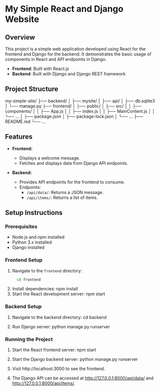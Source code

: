 # My Simple React and Django Website

## Overview

This project is a simple web application developed using React for the frontend and Django for the backend. It demonstrates the basic usage of components in React and API endpoints in Django.

- **Frontend**: Built with React.js
- **Backend**: Built with Django and Django REST framework

## Project Structure
my-simple-site/
├── backend/
│ ├── mysite/
│ ├── api/
│ ├── db.sqlite3
│ └── manage.py
├── frontend/
│ ├── public/
│ ├── src/
│ │ ├── components/
│ │ ├── App.js
│ │ ├── index.js
│ │ ├── MainContent.js
│ │ └── ...
│ ├── package.json
│ ├── package-lock.json
│ └── ...
├── README.md
└── ...


## Features

- **Frontend:**
  - Displays a welcome message.
  - Fetches and displays data from Django API endpoints.

- **Backend:**
  - Provides API endpoints for the frontend to consume.
  - Endpoints:
    - `/api/data/`: Returns a JSON message.
    - `/api/items/`: Returns a list of items.

## Setup Instructions

### Prerequisites

- Node.js and npm installed
- Python 3.x installed
- Django installed

### Frontend Setup

1. Navigate to the `frontend` directory:
   ```bash
     cd frontend
2. Install dependencies:
     npm install
3. Start the React development server:
    npm start

### Backend Setup
1. Navigate to the backend directory:
  cd backend

2. Run Django server:
  python manage.py runserver

### Running the Project
1. Start the React frontend server:
  npm start

2. Start the Django backend server:
  python manage.py runserver

3. Visit http://localhost:3000 to see the frontend.

4. The Django API can be accessed at http://127.0.0.1:8000/api/data/ and http://127.0.0.1:8000/api/items/.

